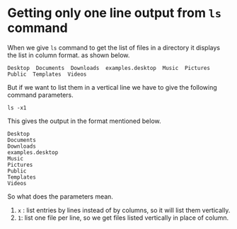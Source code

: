 # Getting only one line output from `ls` command #

When we give `ls` command to get the list of files in a directory it displays the list in column format. as shown below.

````
Desktop  Documents  Downloads  examples.desktop  Music  Pictures  Public  Templates  Videos
````

But if we want to list them in a vertical line we have to give the following command parameters.

````
ls -x1
````

This gives the output in the format mentioned below.

````
Desktop
Documents
Downloads
examples.desktop
Music
Pictures
Public
Templates
Videos
````

So what does the parameters mean.

1. `x` : list entries by lines instead of by columns, so it will list them vertically.
2. `1`: list one file per line, so we get files listed vertically in place of column.